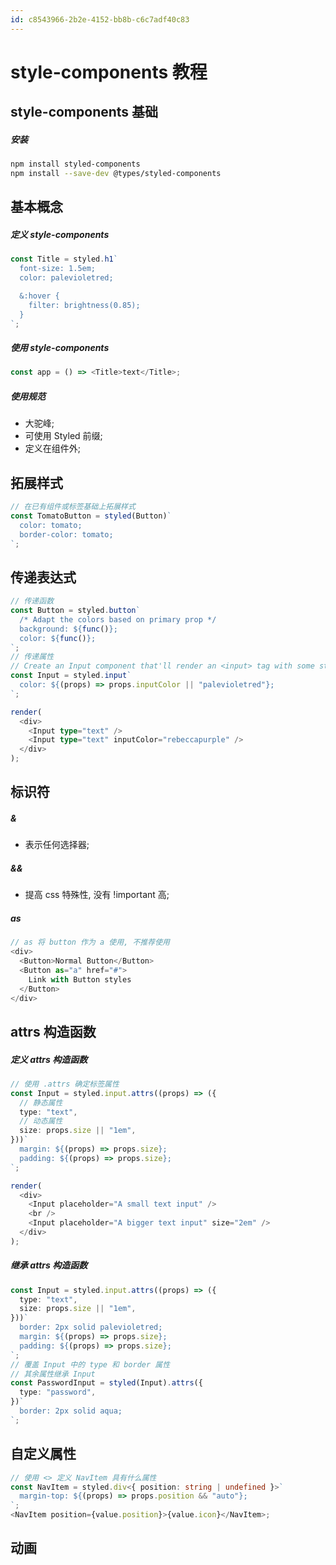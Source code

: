 ```yaml
---
id: c8543966-2b2e-4152-bb8b-c6c7adf40c83
---
```


# style-components 教程

## style-components 基础

##### 安装

```bash
npm install styled-components
npm install --save-dev @types/styled-components
```

## 基本概念

##### 定义 style-components

```typescript
const Title = styled.h1`
  font-size: 1.5em;
  color: palevioletred;

  &:hover {
    filter: brightness(0.85);
  }
`;
```

##### 使用 style-components

```typescript
const app = () => <Title>text</Title>;
```

##### 使用规范

- 大驼峰;
- 可使用 Styled 前缀;
- 定义在组件外;

## 拓展样式

```typescript
// 在已有组件或标签基础上拓展样式
const TomatoButton = styled(Button)`
  color: tomato;
  border-color: tomato;
`;
```

## 传递表达式

```typescript
// 传递函数
const Button = styled.button`
  /* Adapt the colors based on primary prop */
  background: ${func()};
  color: ${func()};
`;
// 传递属性
// Create an Input component that'll render an <input> tag with some styles
const Input = styled.input`
  color: ${(props) => props.inputColor || "palevioletred"};
`;

render(
  <div>
    <Input type="text" />
    <Input type="text" inputColor="rebeccapurple" />
  </div>
);
```

## 标识符

##### &

- 表示任何选择器;

##### &&

- 提高 css 特殊性, 没有 !important 高;

##### as

```typescript
// as 将 button 作为 a 使用, 不推荐使用
<div>
  <Button>Normal Button</Button>
  <Button as="a" href="#">
    Link with Button styles
  </Button>
</div>
```

## attrs 构造函数

##### 定义 attrs 构造函数

```typescript
// 使用 .attrs 确定标签属性
const Input = styled.input.attrs((props) => ({
  // 静态属性
  type: "text",
  // 动态属性
  size: props.size || "1em",
}))`
  margin: ${(props) => props.size};
  padding: ${(props) => props.size};
`;

render(
  <div>
    <Input placeholder="A small text input" />
    <br />
    <Input placeholder="A bigger text input" size="2em" />
  </div>
);
```

##### 继承 attrs 构造函数

```typescript
const Input = styled.input.attrs((props) => ({
  type: "text",
  size: props.size || "1em",
}))`
  border: 2px solid palevioletred;
  margin: ${(props) => props.size};
  padding: ${(props) => props.size};
`;
// 覆盖 Input 中的 type 和 border 属性
// 其余属性继承 Input
const PasswordInput = styled(Input).attrs({
  type: "password",
})`
  border: 2px solid aqua;
`;
```

## 自定义属性

```typescript
// 使用 <> 定义 NavItem 具有什么属性
const NavItem = styled.div<{ position: string | undefined }>`
  margin-top: ${(props) => props.position && "auto"};
`;
<NavItem position={value.position}>{value.icon}</NavItem>;
```

## 动画
